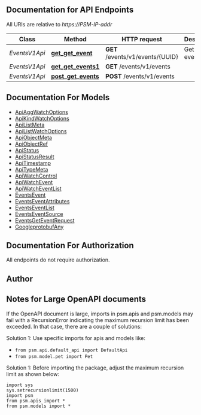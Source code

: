 
## Documentation for API Endpoints

All URIs are relative to *https://PSM-IP-addr*

Class | Method | HTTP request | Description
------------ | ------------- | ------------- | -------------
*EventsV1Api* | [**get_get_event**](../../../../pensando_ent/docs/EventsV1Api.md#get_get_event) | **GET** /events/v1/events/{UUID} | Get specific event
*EventsV1Api* | [**get_get_events1**](../../../../pensando_ent/docs/EventsV1Api.md#get_get_events1) | **GET** /events/v1/events | 
*EventsV1Api* | [**post_get_events**](../../../../pensando_ent/docs/EventsV1Api.md#post_get_events) | **POST** /events/v1/events | 


## Documentation For Models

 - [ApiAggWatchOptions](../../../docs/ApiAggWatchOptions.md)
 - [ApiKindWatchOptions](../../../docs/ApiKindWatchOptions.md)
 - [ApiListMeta](../../../docs/ApiListMeta.md)
 - [ApiListWatchOptions](../../../docs/ApiListWatchOptions.md)
 - [ApiObjectMeta](../../../docs/ApiObjectMeta.md)
 - [ApiObjectRef](../../../docs/ApiObjectRef.md)
 - [ApiStatus](../../../docs/ApiStatus.md)
 - [ApiStatusResult](../../../docs/ApiStatusResult.md)
 - [ApiTimestamp](../../../docs/ApiTimestamp.md)
 - [ApiTypeMeta](../../../docs/ApiTypeMeta.md)
 - [ApiWatchControl](../../../docs/ApiWatchControl.md)
 - [ApiWatchEvent](../../../docs/ApiWatchEvent.md)
 - [ApiWatchEventList](../../../docs/ApiWatchEventList.md)
 - [EventsEvent](../../../docs/EventsEvent.md)
 - [EventsEventAttributes](../../../docs/EventsEventAttributes.md)
 - [EventsEventList](../../../docs/EventsEventList.md)
 - [EventsEventSource](../../../docs/EventsEventSource.md)
 - [EventsGetEventRequest](../../../docs/EventsGetEventRequest.md)
 - [GoogleprotobufAny](../../../docs/GoogleprotobufAny.md)


## Documentation For Authorization

 All endpoints do not require authorization.

## Author




## Notes for Large OpenAPI documents
If the OpenAPI document is large, imports in psm.apis and psm.models may fail with a
RecursionError indicating the maximum recursion limit has been exceeded. In that case, there are a couple of solutions:

Solution 1:
Use specific imports for apis and models like:
- `from psm.api.default_api import DefaultApi`
- `from psm.model.pet import Pet`

Solution 1:
Before importing the package, adjust the maximum recursion limit as shown below:
```
import sys
sys.setrecursionlimit(1500)
import psm
from psm.apis import *
from psm.models import *
```
